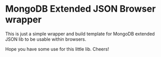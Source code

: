 # MongoDB Extended JSON Browser wrapper

This is just a simple wrapper and build template for MongoDB extended JSON lib to be usable within browsers.

Hope you have some use for this little lib. Cheers!
